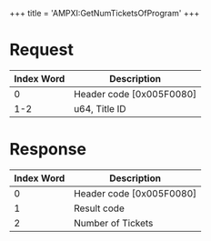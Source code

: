 +++
title = 'AMPXI:GetNumTicketsOfProgram'
+++

# Request

| Index Word | Description                |
|------------|----------------------------|
| 0          | Header code \[0x005F0080\] |
| 1-2        | u64, Title ID              |

# Response

| Index Word | Description                |
|------------|----------------------------|
| 0          | Header code \[0x005F0080\] |
| 1          | Result code                |
| 2          | Number of Tickets          |